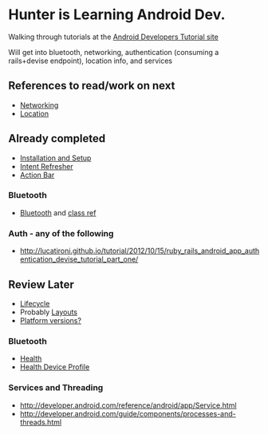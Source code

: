 # Hunter is Learning Android Dev.

Walking through tutorials at the [Android Developers Tutorial site](http://developer.android.com/training/)

Will get into bluetooth, networking, authentication (consuming a rails+devise endpoint), location info, and services


## References to read/work on next
* [Networking](http://developer.android.com/training/basics/network-ops/connecting.html)
* [Location](http://developer.android.com/training/building-userinfo.html)


## Already completed
* [Installation and Setup](http://developer.android.com/sdk/index.html)
* [Intent Refresher](http://developer.android.com/reference/android/content/Intent.html)
* [Action Bar](http://developer.android.com/training/basics/actionbar/index.html)

### Bluetooth
* [Bluetooth](http://developer.android.com/guide/topics/connectivity/bluetooth.html) and [class ref](http://developer.android.com/reference/android/bluetooth/package-summary.html)

### Auth - any of the following
* <http://lucatironi.github.io/tutorial/2012/10/15/ruby_rails_android_app_authentication_devise_tutorial_part_one/>


## Review Later
* [Lifecycle](http://developer.android.com/training/basics/activity-lifecycle/starting.html)
* Probably [Layouts](http://developer.android.com/guide/topics/ui/declaring-layout.html)
* [Platform versions?](http://developer.android.com/training/basics/supporting-devices/platforms.html)

### Bluetooth
* [Health](http://developer.android.com/reference/android/bluetooth/BluetoothHealth.html)
* [Health Device Profile](http://en.wikipedia.org/wiki/Bluetooth_profile#Health_Device_Profile_.28HDP.29)

### Services and Threading
* <http://developer.android.com/reference/android/app/Service.html>
* <http://developer.android.com/guide/components/processes-and-threads.html> 
